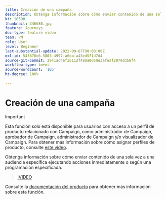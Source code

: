 ```yaml
---
title: Creación de una campaña
description: Obtenga información sobre cómo enviar contenido de una sola vez a una audiencia específica ejecutando acciones inmediatamente o según una programación especificada.
kt: 10590
thumbnail: 346680.jpg
feature: Journeys
doc-type: feature video
team: PM
role: User
level: Beginner
last-substantial-update: 2022-09-07T00:00:00Z
exl-id: 543678e6-5803-4997-a6ea-a45ed571d7d4
source-git-commit: 2941ac46f36112f488a0d60e3afeaf2979ddb6f4
workflow-type: tm+mt
source-wordcount: '105'
ht-degree: 100%

---
```


# Creación de una campaña

>[!IMPORTANT]
>
>Esta función solo está disponible para usuarios con acceso a un perfil de producto relacionado con Campaign, como administrador de Campaign, aprobador de Campaign, administrador de Campaign y/o visualizador de Campaign. Para obtener más información sobre cómo asignar perfiles de producto, consulte [este vídeo](/help/set-up-access/access-management.md).

Obtenga información sobre cómo enviar contenido de una sola vez a una audiencia específica ejecutando acciones inmediatamente o según una programación especificada.

>[!VIDEO](https://video.tv.adobe.com/v/346680?quality=12)

Consulte la [documentación del producto](https://experienceleague.adobe.com/docs/journey-optimizer/using/campaigns/get-started-with-campaigns.html?lang=es) para obtener más información sobre esta función.
